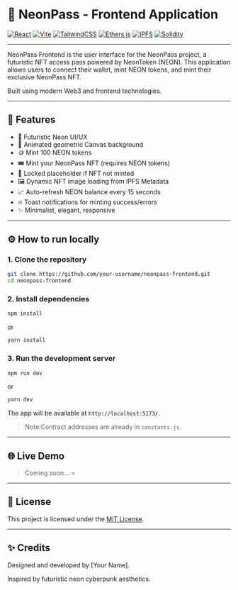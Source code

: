 # 🚀 NeonPass - Frontend Application

[![React](https://img.shields.io/badge/React-20232A?style=for-the-badge&logo=react&logoColor=61DAFB)](https://reactjs.org/)
[![Vite](https://img.shields.io/badge/Vite-646CFF?style=for-the-badge&logo=vite&logoColor=white)](https://vitejs.dev/)
[![TailwindCSS](https://img.shields.io/badge/TailwindCSS-06B6D4?style=for-the-badge&logo=tailwindcss&logoColor=white)](https://tailwindcss.com/)
[![Ethers.js](https://img.shields.io/badge/Ethers.js-5E5E5E?style=for-the-badge&logo=ethereum&logoColor=white)](https://docs.ethers.org/)
[![IPFS](https://img.shields.io/badge/IPFS-65C2CB?style=for-the-badge&logo=ipfs&logoColor=white)](https://ipfs.io/)
[![Solidity](https://img.shields.io/badge/Solidity-363636?style=for-the-badge&logo=solidity&logoColor=white)](https://soliditylang.org/)

---

NeonPass Frontend is the user interface for the NeonPass project, a futuristic NFT access pass powered by NeonToken (NEON). This application allows users to connect their wallet, mint NEON tokens, and mint their exclusive NeonPass NFT.

Built using modern Web3 and frontend technologies.

---

## 🧠 Features

- 🌌 Futuristic Neon UI/UX
- 🧩 Animated geometric Canvas background
- 🪙 Mint 100 NEON tokens
- 🎟️ Mint your NeonPass NFT (requires NEON tokens)
- 🔐 Locked placeholder if NFT not minted
- 🖼️ Dynamic NFT image loading from IPFS Metadata
- 📈 Auto-refresh NEON balance every 15 seconds
- 🔥 Toast notifications for minting success/errors
- ✨ Minimalist, elegant, responsive

---

## ⚙️ How to run locally

### 1. Clone the repository

```bash
git clone https://github.com/your-username/neonpass-frontend.git
cd neonpass-frontend
```

### 2. Install dependencies

```bash
npm install
```

or

```bash
yarn install
```

### 3. Run the development server

```bash
npm run dev
```

or

```bash
yarn dev
```

The app will be available at `http://localhost:5173/`.

> Note:Contract addresses are already in `constants.js`.

---

## 🌐 Live Demo

> Coming soon... =

---

## 📜 License

This project is licensed under the [MIT License](LICENSE).

---

## ✨ Credits

Designed and developed by [Your Name].

Inspired by futuristic neon cyberpunk aesthetics.
